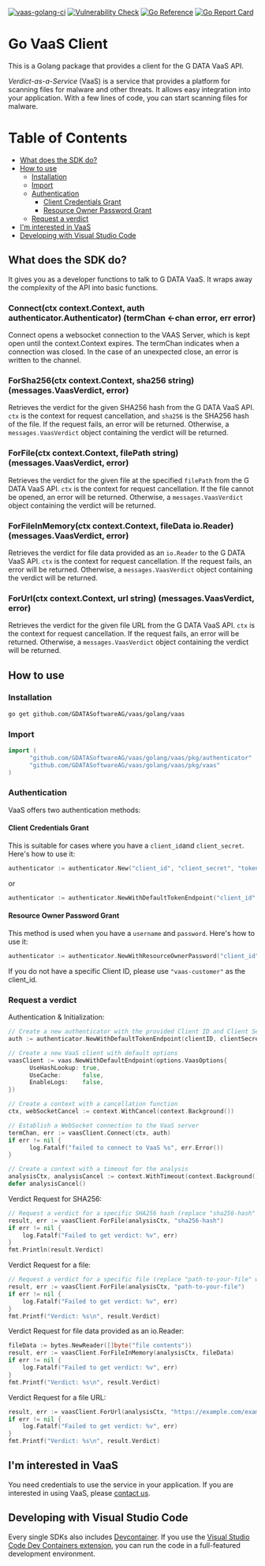 [![vaas-golang-ci](https://github.com/GDATASoftwareAG/vaas/actions/workflows/ci-golang.yaml/badge.svg)](https://github.com/GDATASoftwareAG/vaas/actions/workflows/ci-golang.yaml)
[![Vulnerability Check](https://github.com/GDATASoftwareAG/vaas/actions/workflows/vulncheck-golang.yml/badge.svg)](https://github.com/GDATASoftwareAG/vaas/actions/workflows/vulncheck-golang.yml)
[![Go Reference](https://pkg.go.dev/badge/github.com/GDATASoftwareAG/vaas/golang/vaas/.svg)](https://pkg.go.dev/github.com/GDATASoftwareAG/vaas/golang/vaas/)
[![Go Report Card](https://goreportcard.com/badge/github.com/GDATASoftwareAG/vaas/golang/vaas)](https://goreportcard.com/report/github.com/GDATASoftwareAG/vaas/golang/vaas)

# Go VaaS Client

This is a Golang package that provides a client for the G DATA VaaS API.

_Verdict-as-a-Service_ (VaaS) is a service that provides a platform for scanning files for malware and other threats. It allows easy integration into your application. With a few lines of code, you can start scanning files for malware.

# Table of Contents

- [What does the SDK do?](#what-does-the-sdk-do)
- [How to use](#how-to-use)
    - [Installation](#installation)
    - [Import](#import)
    - [Authentication](#authentication)
        - [Client Credentials Grant](#client-credentials-grant)
        - [Resource Owner Password Grant](#resource-owner-password-grant)
    - [Request a verdict](#request-a-verdict)
- [I'm interested in VaaS](#interested)
- [Developing with Visual Studio Code](#developing-with-visual-studio-code)


## What does the SDK do?

It gives you as a developer functions to talk to G DATA VaaS. It wraps away the complexity of the API into basic functions.

### Connect(ctx context.Context, auth authenticator.Authenticator) (termChan <-chan error, err error)

Connect opens a websocket connection to the VAAS Server, which is kept open until the context.Context expires. The termChan indicates when a connection was closed. In the case of an unexpected close, an error is written to the channel.

### ForSha256(ctx context.Context, sha256 string) (messages.VaasVerdict, error)

Retrieves the verdict for the given SHA256 hash from the G DATA VaaS API. `ctx` is the context for request cancellation, and `sha256` is the SHA256 hash of the file. If the request fails, an error will be returned. Otherwise, a `messages.VaasVerdict` object containing the verdict will be returned.

### ForFile(ctx context.Context, filePath string) (messages.VaasVerdict, error)

Retrieves the verdict for the given file at the specified `filePath` from the G DATA VaaS API. `ctx` is the context for request cancellation. If the file cannot be opened, an error will be returned. Otherwise, a `messages.VaasVerdict` object containing the verdict will be returned.

### ForFileInMemory(ctx context.Context, fileData io.Reader) (messages.VaasVerdict, error)

Retrieves the verdict for file data provided as an `io.Reader` to the G DATA VaaS API. `ctx` is the context for request cancellation. If the request fails, an error will be returned. Otherwise, a `messages.VaasVerdict` object containing the verdict will be returned.

### ForUrl(ctx context.Context, url string) (messages.VaasVerdict, error)

Retrieves the verdict for the given file URL from the G DATA VaaS API. `ctx` is the context for request cancellation. If the request fails, an error will be returned. Otherwise, a `messages.VaasVerdict` object containing the verdict will be returned.

## How to use

### Installation

```sh
go get github.com/GDATASoftwareAG/vaas/golang/vaas
```

### Import

```go
import (
      "github.com/GDATASoftwareAG/vaas/golang/vaas/pkg/authenticator"
      "github.com/GDATASoftwareAG/vaas/golang/vaas/pkg/vaas"
)
```

### Authentication

VaaS offers two authentication methods:

#### Client Credentials Grant
This is suitable for cases where you have a `client_id`and `client_secret`. Here's how to use it:

```go
authenticator := authenticator.New("client_id", "client_secret", "token_endpoint")
```
or
```go
authenticator := authenticator.NewWithDefaultTokenEndpoint("client_id", "client_secret")
```
#### Resource Owner Password Grant 
This method is used when you have a `username` and `password`. Here's how to use it:

```go
authenticator := authenticator.NewWithResourceOwnerPassword("client_id", "username", "password", "token_endpoint")
```
If you do not have a specific Client ID, please use `"vaas-customer"` as the client_id.

### Request a verdict

Authentication & Initialization:
```go
// Create a new authenticator with the provided Client ID and Client Secret
auth := authenticator.NewWithDefaultTokenEndpoint(clientID, clientSecret)

// Create a new VaaS client with default options
vaasClient := vaas.NewWithDefaultEndpoint(options.VaasOptions{
      UseHashLookup: true,
      UseCache:      false,
      EnableLogs:    false,
})

// Create a context with a cancellation function
ctx, webSocketCancel := context.WithCancel(context.Background())

// Establish a WebSocket connection to the VaaS server
termChan, err := vaasClient.Connect(ctx, auth)
if err != nil {
      log.Fatalf("failed to connect to VaaS %s", err.Error())
}

// Create a context with a timeout for the analysis
analysisCtx, analysisCancel := context.WithTimeout(context.Background(), 20*time.Second)
defer analysisCancel()
```

Verdict Request for SHA256:
```go
// Request a verdict for a specific SHA256 hash (replace "sha256-hash" with the actual SHA256 hash)
result, err := vaasClient.ForFile(analysisCtx, "sha256-hash")
if err != nil {
    log.Fatalf("Failed to get verdict: %v", err)
}
fmt.Println(result.Verdict)
```

Verdict Request for a file:
```go
// Request a verdict for a specific file (replace "path-to-your-file" with the actual file path)
result, err := vaasClient.ForFile(analysisCtx, "path-to-your-file")
if err != nil {
    log.Fatalf("Failed to get verdict: %v", err)
}
fmt.Printf("Verdict: %s\n", result.Verdict)
```

Verdict Request for file data provided as an io.Reader:
```go
fileData := bytes.NewReader([]byte("file contents"))
result, err := vaasClient.ForFileInMemory(analysisCtx, fileData)
if err != nil {
    log.Fatalf("Failed to get verdict: %v", err)
}
fmt.Printf("Verdict: %s\n", result.Verdict)
```

Verdict Request for a file URL:
```go
result, err := vaasClient.ForUrl(analysisCtx, "https://example.com/examplefile")
if err != nil {
    log.Fatalf("Failed to get verdict: %v", err)
}
fmt.Printf("Verdict: %s\n", result.Verdict)
```


## <a name="interested"></a>I'm interested in VaaS

You need credentials to use the service in your application. If you are interested in using VaaS, please [contact us](mailto:oem@gdata.de).

## Developing with Visual Studio Code

Every single SDKs also includes [Devcontainer](./.devcontainer/). If you use the [Visual Studio Code Dev Containers extension](https://code.visualstudio.com/docs/devcontainers/containers), you can run the code in a full-featured development environment.
